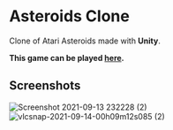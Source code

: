 # Asteroids Clone
 Clone of Atari Asteroids made with **Unity**.</br>
 
 **This game can be played 
 [here](https://souvik-2000.itch.io/asteroids-clone).**
 ## Screenshots
![Screenshot 2021-09-13 232228 (2)](https://user-images.githubusercontent.com/35128994/133289301-d8c67f72-73d6-4f2d-9261-f72c81b0f791.png)
![vlcsnap-2021-09-14-00h09m12s085 (2)](https://user-images.githubusercontent.com/35128994/133289371-4c20a415-df95-4998-b8de-fef4428e26ae.png)
